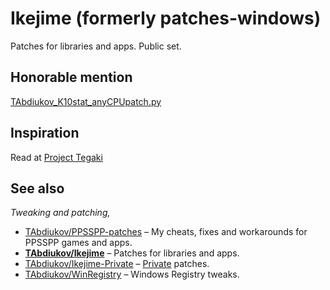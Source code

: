 #  Ikejime (formerly patches-windows)
Patches for libraries and apps. Public set.

## Honorable mention

[TAbdiukov_K10stat_anyCPUpatch.py](./TAbdiukov_K10stat_anyCPUpatch.py)

## Inspiration

Read at [Project Tegaki](https://github.com/TAbdiukov/Project-Tegaki)

## See also
*Tweaking and patching,*  

* [TAbdiukov/PPSSPP-patches](https://github.com/TAbdiukov/PPSSPP-patches) – My cheats, fixes and workarounds for PPSSPP games and apps.
* **<ins>TAbdiukov/Ikejime</ins>** – Patches for libraries and apps.
* [TAbdiukov/Ikejime-Private](https://github.com/TAbdiukov/Ikejime-Private) – <ins>Private</ins> patches.
* [TAbdiukov/WinRegistry](https://github.com/TAbdiukov/WinRegistry) – Windows Registry tweaks.
